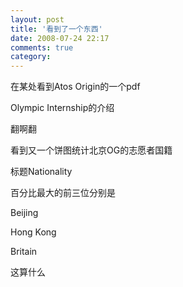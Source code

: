 ```yaml
---
layout: post
title: '看到了一个东西'
date: 2008-07-24 22:17
comments: true
category: 
---
```

    

在某处看到Atos Origin的一个pdf

Olympic Internship的介绍

翻啊翻

看到又一个饼图统计北京OG的志愿者国籍

标题Nationality

百分比最大的前三位分别是

Beijing

Hong Kong

Britain

这算什么

